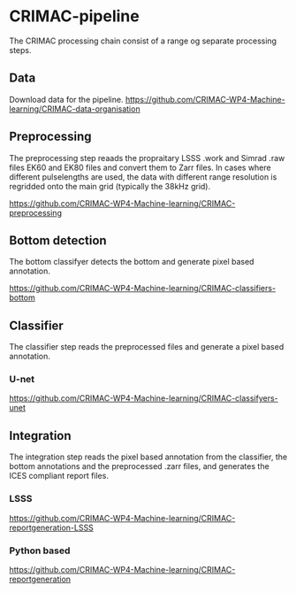# CRIMAC-pipeline

The CRIMAC processing chain consist of a range og separate processing steps.

## Data
Download data for the pipeline.
https://github.com/CRIMAC-WP4-Machine-learning/CRIMAC-data-organisation

## Preprocessing
The preprocessing step reaads the propraitary LSSS .work and Simrad .raw files EK60 and EK80 files and convert them to Zarr files. In cases where different pulselengths are used, the data with different range resolution is regridded onto the main grid (typically the 38kHz grid). 

https://github.com/CRIMAC-WP4-Machine-learning/CRIMAC-preprocessing

## Bottom detection
The bottom classifyer detects the bottom and generate pixel based annotation.

https://github.com/CRIMAC-WP4-Machine-learning/CRIMAC-classifiers-bottom

## Classifier
The classifier step reads the preprocessed files and generate a pixel based annotation.

### U-net

https://github.com/CRIMAC-WP4-Machine-learning/CRIMAC-classifyers-unet

## Integration
The integration step reads the pixel based annotation from the classifier, the bottom annotations and the preprocessed .zarr files, and generates the ICES compliant report files.

### LSSS

https://github.com/CRIMAC-WP4-Machine-learning/CRIMAC-reportgeneration-LSSS

### Python based

https://github.com/CRIMAC-WP4-Machine-learning/CRIMAC-reportgeneration



